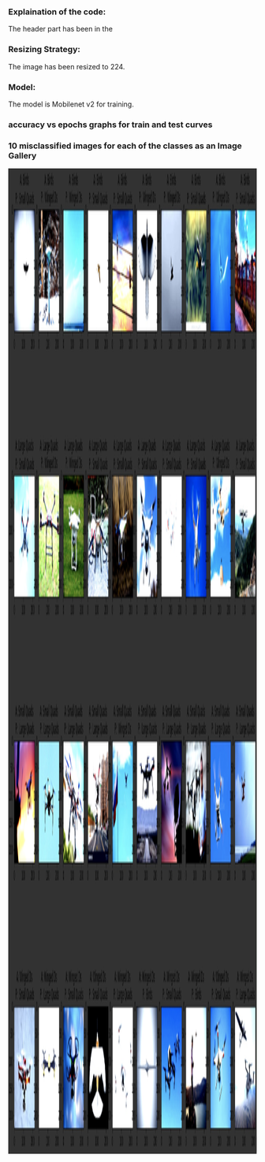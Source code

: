 ### Explaination of the code:
The header part has been in the 

### Resizing Strategy:
The image has been resized to 224. 

### Model:
The model is Mobilenet v2 for training.

### accuracy vs epochs graphs for train and test curves

### 10 misclassified images for each of the classes as an Image Gallery
<img src='https://github.com/futartup/eva-session-2/blob/master/mobilenet-v2-session-2/misclassified.jpg' width="2000" height="2000">
